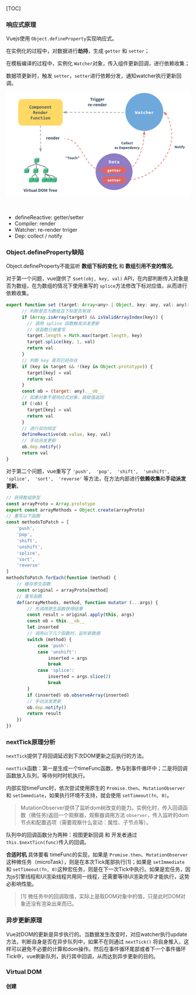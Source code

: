 [TOC]



### 响应式原理

Vuejs使用 `Object.defineProperty`实现响应式。

在实例化的过程中，对数据进行**劫持**，生成 `getter` 和 `setter`；

在模板编译的过程中，实例化 `Watcher`对象，传入组件更新回调，进行依赖收集；

数据项更新时，触发 `setter`，`setter`进行依赖分发，通知watcher执行更新回调。

![image-20201027171437660](../../images/image-20201027171437660.png)

​	 

* defineReactive: getter/setter
* Compiler: render
* Watcher: re-render trriger
* Dep: collect / notify



### Object.defineProperty缺陷

Object.defineProperty不能监听 **数组下标的变化** 和 **数组引用不变的情况**。

对于第一个问题，vue提供了 `$set(obj, key, val)` API，在内部判断传入对象是否为数组，在为数组的情况下使用重写的 `splice`方法修改下标对应值，从而进行依赖收集。

````JavaScript
export function set (target: Array<any> | Object, key: any, val: any): any {
      // 判断是否为数组且下标是否有效
      if (Array.isArray(target) && isValidArrayIndex(key)) {
        // 调用 splice 函数触发派发更新
        // 该函数已被重写
        target.length = Math.max(target.length, key)
        target.splice(key, 1, val)
        return val
      }
      // 判断 key 是否已经存在
      if (key in target && !(key in Object.prototype)) {
        target[key] = val
        return val
      }
      const ob = (target: any).__ob__
      // 如果对象不是响应式对象，就赋值返回
      if (!ob) {
        target[key] = val
        return val
      }
      // 进行双向绑定
      defineReactive(ob.value, key, val)
      // 手动派发更新
      ob.dep.notify()
      return val
}
````



对于第二个问题，vue重写了 `'push',  'pop',  'shift',  'unshift',  'splice',  'sort',  'reverse'` 等方法，在方法内部进行**依赖收集**和**手动派发更新**。

```JavaScript
// 获得数组原型
const arrayProto = Array.prototype
export const arrayMethods = Object.create(arrayProto)
// 重写以下函数
const methodsToPatch = [
	'push',
    'pop',
    'shift',
    'unshift',
    'splice',
    'sort',
    'reverse'
]
methodsToPatch.forEach(function (method) {
	// 缓存原生函数
    const original = arrayProto[method]
    // 重写函数
    def(arrayMethods, method, function mutator (...args) {
        // 先调用原生函数获得结果
        const result = original.apply(this, args)
        const ob = this.__ob__
        let inserted
        // 调用以下几个函数时，监听新数据
        switch (method) {
            case 'push':
            case 'unshift':
                inserted = args
                break
            case 'splice':
                inserted = args.slice(2)
                break
        }
        if (inserted) ob.observeArray(inserted)
        // 手动派发更新
        ob.dep.notify()
        return result
    })
})
```



### nextTick原理分析

`nextTick`提供了将回调延迟到下次DOM更新之后执行的方法。

`nextTick`函数：第一是生成一个timeFunc函数，参与到事件循环中；二是将回调函数放入队列，等待何时时机执行。

内部实现timeFunc时，依次尝试使用原生的 `Promise.then`、`MutationObserver` 和 `setImmediate`，如果执行环境不支持，就会使用 `setTimeout(fn, 0)`。

> MutationObserver提供了监听dom树改变的能力。实例化时，传入回调函数（微任务)返回一个观察器，观察器调用方法 `observer`，传入监听的dom节点和配置选项（需要观察什么变动：属性、子节点等）。

队列中的回调函数分为两种：视图更新回调 和 开发者通过 `this.$nextTicn(func)`传入的回调。

**合适时机** 具体要看 timeFunc的实现，如果是  `Promise.then`、`MutationObserver`这种微任务（microTask），则是在本次Tick尾部执行[1]；如果是 `setImmediate` 和 `setTimeout(fn, 0)`这种宏任务，则是在下一次Tick中执行。如果是宏任务，因为js引擎线程和UI渲染线程共用同一线程，还需要等待UI渲染完毕才能执行，这势必影响性能。

> [1] 微任务中的回调取值，实际上是取DOM对象中的值，只是此时DOM对象还没有渲染出来而已。

### 异步更新原理

Vue对DOM的更新是异步执行的。当数据发生改变时，对应watcher执行update方法，判断自身是否在异步队列中，如果不在则通过 `nextTick()` 将自身推入，这样可以避免不必要的计算和dom操作。然后在事件循环尾部或者下一个事件循环Tick中，vue刷新队列，执行其中回调，从而达到异步更新的目的。



### Virtual DOM

#### 创建




